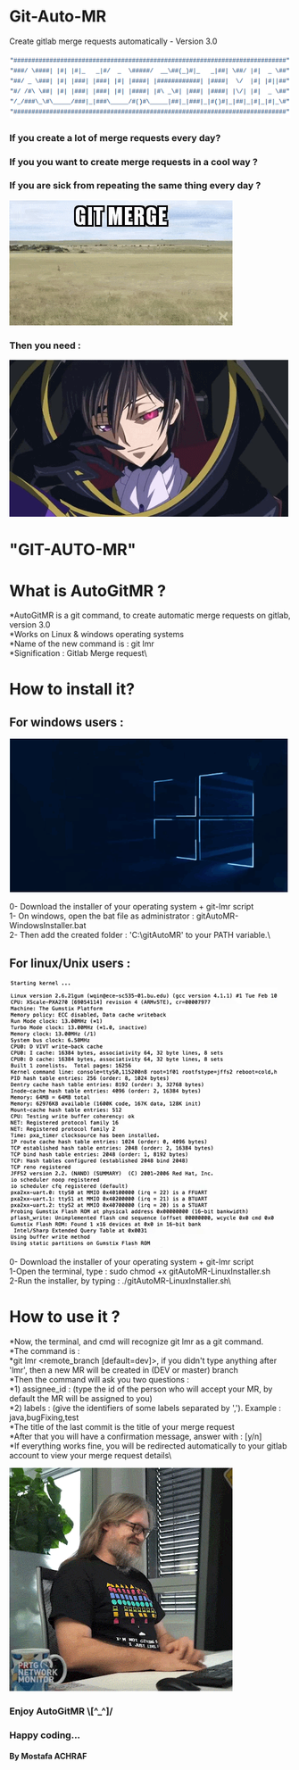 # Git-Auto-MR
Create gitlab merge requests automatically - Version 3.0

![Alt text](./images/logo.png)

### If you create a lot of merge requests every day?
### If you you want to create merge requests in a cool way ?
### If you are sick from repeating the same thing every day ?

![Alt text](./images/gitMerge.gif)

### Then you need :

![Alt text](./images/lelouche.gif)

# "GIT-AUTO-MR"

# What is AutoGitMR ?

*AutoGitMR is a git command, to create automatic merge requests on gitlab, version 3.0\
*Works on Linux &amp; windows operating systems\
*Name of the new command is : git lmr\
*Signification : Gitlab Merge request\

# How to install it?

## For windows users :

![Alt text](./images/windows.gif)

0- Download the installer of your operating system + git-lmr script\
1- On windows, open the bat file as administrator : gitAutoMR-WindowsInstaller.bat\
2- Then add the created folder : 'C:\gitAutoMR' to your PATH variable.\

## For linux/Unix users :

![Alt text](./images/linux.gif)

0- Download the installer of your operating system + git-lmr script\
1-Open the terminal, type : sudo chmod +x gitAutoMR-LinuxInstaller.sh\
2-Run the installer, by typing : ./gitAutoMR-LinuxInstaller.sh\

# How to use it ?

*Now, the terminal, and cmd will recognize git lmr as a git command.\
*The command is :\
*git lmr <remote_branch [default=dev]>, if you didn't type anything after 'lmr', then a new MR will be created in (DEV or master) branch\
*Then the command will ask you two questions :\
*1) assignee_id : (type the id of the person who will accept your MR, by default the MR will be assigned to you)\
*2) labels : (give the identifiers of some labels separated by ','). Example : java,bugFixing,test\
*The title of the last commit is the title of your merge request\
*After that you will have a confirmation message, answer with : [y/n]\
*If everything works fine, you will be redirected automatically to your gitlab account to view your merge request details\

![Alt text](./images/happyCoding.gif)

### Enjoy AutoGitMR \\[^_^]/
### Happy coding...
#### By Mostafa ACHRAF

